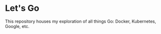 # Let's Go
This repository houses my exploration of all things Go: Docker, Kubernetes, Google, etc. 
